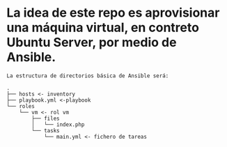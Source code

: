 # La idea de este repo es aprovisionar una máquina virtual, en contreto Ubuntu Server, por medio de Ansible.

    La estructura de directorios básica de Ansible será:

    .
    ├── hosts <- inventory
    ├── playbook.yml <-playbook
    └── roles
        └── vm <- rol vm
            ├── files
            │   └── index.php
            └── tasks
                └── main.yml <- fichero de tareas
